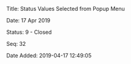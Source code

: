 Title:  Status Values Selected from Popup Menu

Date:   17 Apr 2019

Status: 9 - Closed

Seq:    32

Date Added: 2019-04-17 12:49:05

